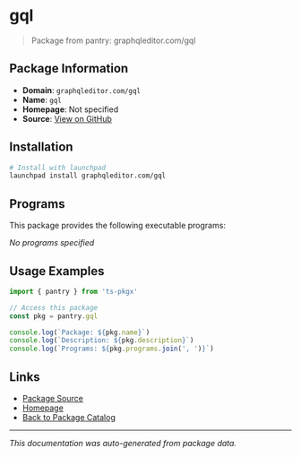# gql

> Package from pantry: graphqleditor.com/gql

## Package Information

- **Domain**: `graphqleditor.com/gql`
- **Name**: `gql`
- **Homepage**: Not specified
- **Source**: [View on GitHub](https://github.com/pkgxdev/pantry/tree/main/projects/graphqleditor.com/gql/package.yml)

## Installation

```bash
# Install with launchpad
launchpad install graphqleditor.com/gql
```

## Programs

This package provides the following executable programs:

*No programs specified*

## Usage Examples

```typescript
import { pantry } from 'ts-pkgx'

// Access this package
const pkg = pantry.gql

console.log(`Package: ${pkg.name}`)
console.log(`Description: ${pkg.description}`)
console.log(`Programs: ${pkg.programs.join(', ')}`)
```

## Links

- [Package Source](https://github.com/pkgxdev/pantry/tree/main/projects/graphqleditor.com/gql/package.yml)
- [Homepage](#)
- [Back to Package Catalog](../../../package-catalog.md)

---

*This documentation was auto-generated from package data.*
